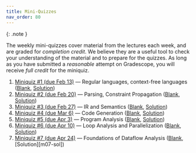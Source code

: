 ```yaml
---
title: Mini-Quizzes
nav_order: 80
---
```


{: .note }

The weekly mini-quizzes cover material from the lectures each week, and are graded for *completion credit*. We believe they are a useful tool to check your understanding of the material and to prepare for the quizzes. As long as you have submitted a *reasonable* attempt on Gradescope, you will receive *full credit* for the miniquiz.

1. [Miniquiz #1 (due Feb 13)](https://www.gradescope.com/courses/931853/assignments/5713155) — Regular languages, context-free languages ([Blank][m01], [Solution][m01-sol])
1. [Miniquiz #2 (due Feb 20)](https://www.gradescope.com/courses/931853/assignments/5788853) — Parsing, Constraint Propagation ([Blank][m02], [Solution][m02-sol])
1. [Miniquiz #3 (due Feb 27)](https://www.gradescope.com/courses/931853/assignments/5713155) — IR and Semantics ([Blank][m03], [Solution][m03-sol])
1. [Miniquiz #4 (due Mar 6)](https://www.gradescope.com/courses/931853/assignments/5788853) — Code Generation ([Blank][m04], [Solution][m04-sol])
1. [Miniquiz #5 (due Apr 3)](https://www.gradescope.com/courses/931853/assignments/5963277) — Program Analysis ([Blank][m05], [Solution][m05-sol])
1. [Miniquiz #6 (due Apr 10)](https://www.gradescope.com/courses/931853/assignments/6033047) — Loop Analysis and Parallelization ([Blank][m06], [Solution][m06-sol])
1. [Miniquiz #7 (due Apr 24)](https://www.gradescope.com/courses/931853/assignments/6108279) — Foundations of Dataflow Analysis ([Blank][m07], [Solution][m07-sol])

[m01]: assets/documents/miniquizzes/miniquiz-1.pdf
[m01-sol]: assets/documents/miniquizzes/miniquiz-1-sol.pdf
[m02]: assets/documents/miniquizzes/miniquiz-2.pdf
[m02-sol]: assets/documents/miniquizzes/miniquiz-2-sol.pdf
[m03]: assets/documents/miniquizzes/miniquiz-3.pdf
[m03-sol]: assets/documents/miniquizzes/miniquiz-3-sol.pdf
[m04]: assets/documents/miniquizzes/miniquiz-4.pdf
[m04-sol]: assets/documents/miniquizzes/miniquiz-4-sol.pdf
[m05]: assets/documents/miniquizzes/miniquiz-5.pdf
[m05-sol]: assets/documents/miniquizzes/miniquiz-5-sol.pdf
[m06]: assets/documents/miniquizzes/miniquiz-6.pdf
[m06-sol]: assets/documents/miniquizzes/miniquiz-6-sol.pdf
[m07]: assets/documents/miniquizzes/miniquiz-7.pdf
[m06-sol]: assets/documents/miniquizzes/miniquiz-7-sol.pdf
